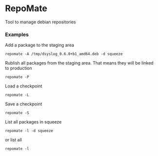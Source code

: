 # RepoMate

Tool to manage debian repositories

### Examples

Add a package to the staging area

    repomate -A /tmp/dsyslog_0.6.0+b1_amd64.deb -d squeeze

Rublish all packages from the staging area. That means they will be linked to production

    repomate -P
    
Load a checkpoint

    repomate -L

Save a checkpoint

    repomate -S
    
List all packages in squeeze

    repomate -l -d squeeze
    
or list all

    repomate -l



    

